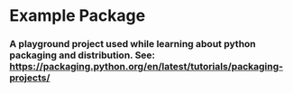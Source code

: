 # Example Package

### A playground project used while learning about python packaging and distribution. See: https://packaging.python.org/en/latest/tutorials/packaging-projects/
